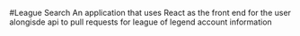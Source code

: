 #League Search
An application that uses React as the front end for the user alongisde api to pull requests for league of legend account information
